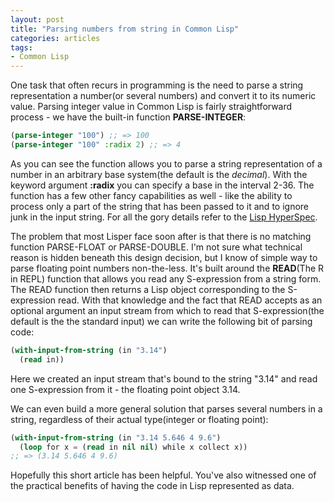 ```yaml
---
layout: post
title: "Parsing numbers from string in Common Lisp"
categories: articles
tags:
- Common Lisp
---
```


One task that often recurs in programming is the need to parse a
string representation a number(or several numbers) and convert it to
its numeric value. Parsing integer value in Common Lisp is fairly
straightforward process - we have the built-in function **PARSE-INTEGER**:

``` cl
(parse-integer "100") ;; => 100
(parse-integer "100" :radix 2) ;; => 4
```

As you can see the function allows you to parse a string
representation of a number in an arbitrary base system(the default is
the _decimal_). With the keyword argument **:radix** you can specify a
base in the interval 2-36. The function has a few other fancy
capabilities as well - like the ability to process only a part of the
string that has been passed to it and to ignore junk in the input
string. For all the gory details refer to the
[Lisp HyperSpec](http://www.lispworks.com/documentation/HyperSpec/Body/f_parse_.htm).

The problem that most Lisper face soon after is that there is no
matching function PARSE-FLOAT or PARSE-DOUBLE. I'm not sure what
technical reason is hidden beneath this design decision, but I know of
simple way to parse floating point numbers non-the-less. It's built
around the **READ**(The R in REPL) function that allows you read any
S-expression from a string form. The READ function then returns a Lisp
object corresponding to the S-expression read. With that knowledge and
the fact that READ accepts as an optional argument an input stream
from which to read that S-expression(the default is the the standard
input) we can write the following bit of parsing code:

``` cl
(with-input-from-string (in "3.14")
  (read in))
```

Here we created an input stream that's bound to the string "3.14" and
read one S-expression from it - the floating point object 3.14.

We can even build a more general solution that parses several numbers
in a string, regardless of their actual type(integer or floating
point):

``` cl
(with-input-from-string (in "3.14 5.646 4 9.6")
  (loop for x = (read in nil nil) while x collect x))
;; => (3.14 5.646 4 9.6)
```

Hopefully this short article has been helpful. You've also witnessed
one of the practical benefits of having the code in Lisp represented
as data.
